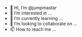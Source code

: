 - 👋 Hi, I’m @jumpmastar
- 👀 I’m interested in ...
- 🌱 I’m currently learning ...
- 💞️ I’m looking to collaborate on ...
- 📫 How to reach me ...

<!---
jumpmastar/jumpmastar is a ✨ special ✨ repository because its `README.md` (this file) appears on your GitHub profile.
You can click the Preview link to take a look at your changes.
--->

